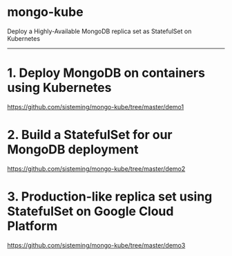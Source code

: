 # mongo-kube
Deploy a Highly-Available MongoDB replica set as StatefulSet on Kubernetes

------ 

# 1. Deploy MongoDB on containers using Kubernetes

https://github.com/sisteming/mongo-kube/tree/master/demo1

# 2. Build a StatefulSet for our MongoDB deployment

https://github.com/sisteming/mongo-kube/tree/master/demo2

# 3. Production-like replica set using StatefulSet on Google Cloud Platform

https://github.com/sisteming/mongo-kube/tree/master/demo3


 

